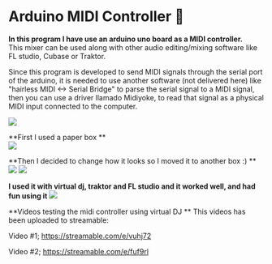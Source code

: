# Arduino MIDI Controller :musical_note:

**In this program I have use an arduino uno board as a MIDI controller.**    
This mixer can be used along with other audio editing/mixing software like FL studio, Cubase or Traktor.

Since this program is developed to send MIDI signals through the serial port of the arduino, it is needed to use another software
(not delivered here) like "hairless MIDI <-> Serial Bridge"  to parse the serial signal to a MIDI signal, then you can use a driver
llamado Midiyoke, to read that signal as a physical MIDI input connected to the computer.

![](https://i.ibb.co/zxtFNwQ/emulador.png)

**First I used a paper box **  
![](https://i.ibb.co/yB9dyPR/IMG-1118.jpg)

**Then I decided to change how it looks so I moved it to another box :) **
![](https://i.ibb.co/p2FkyDw/IMG-1122.jpg)
![](https://i.ibb.co/64h5RW7/IMG-1123.jpg)

**I used it with virtual dj, traktor and FL studio and it worked well, and had fun using it**
![](https://i.ibb.co/sQk05Ns/IMG-1124.jpg)

**Videos testing the midi controller using virtual DJ **
This videos has been uploaded to streamable:

Video #1; https://streamable.com/e/vuhj72

Video #2; https://streamable.com/e/fuf9rl
